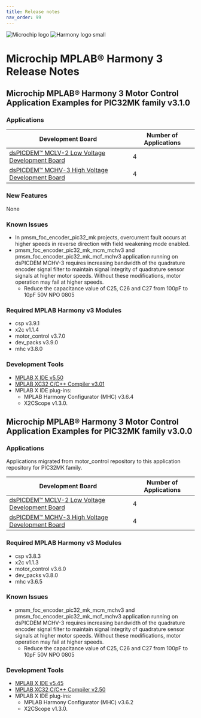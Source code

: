 ```yaml
---
title: Release notes
nav_order: 99
---
```


![Microchip logo](https://raw.githubusercontent.com/wiki/Microchip-MPLAB-Harmony/Microchip-MPLAB-Harmony.github.io/images/microchip_logo.png)
![Harmony logo small](https://raw.githubusercontent.com/wiki/Microchip-MPLAB-Harmony/Microchip-MPLAB-Harmony.github.io/images/microchip_mplab_harmony_logo_small.png)

# Microchip MPLAB® Harmony 3 Release Notes
## Microchip MPLAB® Harmony 3 Motor Control Application Examples for PIC32MK family v3.1.0


### Applications

| Development Board | Number of Applications | 
| --- | --- | 
|[dsPICDEM™ MCLV-2 Low Voltage Development Board](https://www.microchip.com/DevelopmentTools/ProductDetails/DM330021-2) | 4 |
| [dsPICDEM™ MCHV-3 High Voltage Development Board](https://www.microchip.com/developmenttools/ProductDetails/dm330023-3) | 4 |

### New Features
None

### Known Issues

* In pmsm_foc_encoder_pic32_mk projects, overcurrent fault occurs at higher speeds in reverse direction with field weakening mode enabled.
* pmsm_foc_encoder_pic32_mk_mcm_mchv3 and pmsm_foc_encoder_pic32_mk_mcf_mchv3 application running on dsPICDEM MCHV-3 requires increasing bandwidth of the quadrature encoder signal filter to maintain signal integrity of quadrature sensor signals at higher motor speeds. Without these modifications, motor operation may fail at higher speeds.
  * Reduce the capacitance value of C25, C26 and C27 from 100pF to 10pF 50V NPO 0805

### Required MPLAB Harmony v3 Modules
* csp v3.9.1
* x2c v1.1.4
* motor_control v3.7.0
* dev_packs v3.9.0
* mhc v3.8.0

### Development Tools

* [MPLAB X IDE v5.50](https://www.microchip.com/mplab/mplab-x-ide)
* [MPLAB XC32 C/C++ Compiler v3.01](https://www.microchip.com/mplab/compilers)
* MPLAB X IDE plug-ins:
  * MPLAB Harmony Configurator (MHC) v3.6.4
  * X2CScope v1.3.0.


## Microchip MPLAB® Harmony 3 Motor Control Application Examples for PIC32MK family v3.0.0


### Applications

Applications migrated from motor_control repository to this application repository for PIC32MK family. 

| Development Board | Number of Applications | 
| --- | --- | 
|[dsPICDEM™ MCLV-2 Low Voltage Development Board](https://www.microchip.com/DevelopmentTools/ProductDetails/DM330021-2) | 4 |
| [dsPICDEM™ MCHV-3 High Voltage Development Board](https://www.microchip.com/developmenttools/ProductDetails/dm330023-3) | 4 |

### Required MPLAB Harmony v3 Modules
* csp v3.8.3
* x2c v1.1.3
* motor_control v3.6.0
* dev_packs v3.8.0
* mhc v3.6.5

### Known Issues

* pmsm_foc_encoder_pic32_mk_mcm_mchv3 and pmsm_foc_encoder_pic32_mk_mcf_mchv3 application running on dsPICDEM MCHV-3 requires increasing bandwidth of the quadrature encoder signal filter to maintain signal integrity of quadrature sensor signals at higher motor speeds. Without these modifications, motor operation may fail at higher speeds.
  * Reduce the capacitance value of C25, C26 and C27 from 100pF to 10pF 50V NPO 0805


### Development Tools

* [MPLAB X IDE v5.45](https://www.microchip.com/mplab/mplab-x-ide)
* [MPLAB XC32 C/C++ Compiler v2.50](https://www.microchip.com/mplab/compilers)
* MPLAB X IDE plug-ins:
  * MPLAB Harmony Configurator (MHC) v3.6.2
  * X2CScope v1.3.0.
